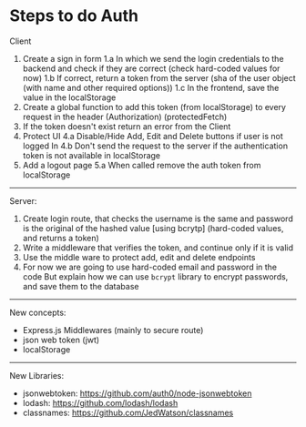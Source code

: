 # Steps to do Auth

Client

1. Create a sign in form
  1.a In which we send the login credentials to the backend and check if they are correct (check hard-coded values for now)
  1.b If correct, return a token from the server (sha of the user object (with name and other required options))
  1.c In the frontend, save the value in the localStorage
2. Create a global function to add this token (from localStorage) to every request in the header (Authorization) (protectedFetch)
3. If the token doesn't exist return an error from the Client
4. Protect UI
  4.a Disable/Hide Add, Edit and Delete buttons if user is not logged In
  4.b Don't send the request to the server if the authentication token is not available in localStorage
5. Add a logout page
  5.a When called remove the auth token from localStorage

---

Server:

1. Create login route, that checks the username is the same and password is the original of the hashed value [using bcrytp] (hard-coded values, and returns a token)
2. Write a middleware that verifies the token, and continue only if it is valid
3. Use the middle ware to protect add, edit and delete endpoints
4. For now we are going to use hard-coded email and password in the code
   But explain how we can use `bcrypt` library to encrypt passwords, and save them to the database

---

New concepts:

- Express.js Middlewares (mainly to secure route)
- json web token (jwt)
- localStorage

---

New Libraries:

- jsonwebtoken: https://github.com/auth0/node-jsonwebtoken
- lodash: https://github.com/lodash/lodash
- classnames: https://github.com/JedWatson/classnames
